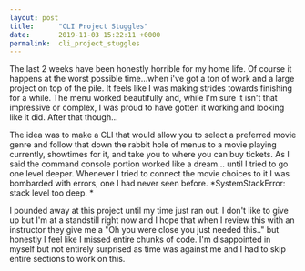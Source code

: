```yaml
---
layout: post
title:      "CLI Project Stuggles"
date:       2019-11-03 15:22:11 +0000
permalink:  cli_project_stuggles
---
```



The last 2 weeks have been honestly horrible for my home life. Of course it happens at the worst possible time...when i've got a ton of work and a large project on top of the pile. It feels like I was making strides towards finishing for a while. The menu worked beautifully and, while I'm sure it isn't that impressive or complex, I was proud to have gotten it working and looking like it did. After that though... 

The idea was to make a CLI that would allow you to select a preferred movie genre and follow that down the rabbit hole of menus to a movie playing currently, showtimes for it, and take you to where you can buy tickets. As I said the command console portion worked like a dream... until I tried to go one level deeper. Whenever I tried to connect the movie choices to it I was bombarded with errors, one I had never seen before. *SystemStackError: stack level too deep. * 

I pounded away at this project until my time just ran out. I don't like to give up but I'm at a standstill right now and I hope that when I review this with an instructor they give me a "Oh you were close you just needed this.." but honestly I feel like I missed entire chunks of code. I'm disappointed in myself but not entirely surprised as time was against me and I had to skip entire sections to work on this.
